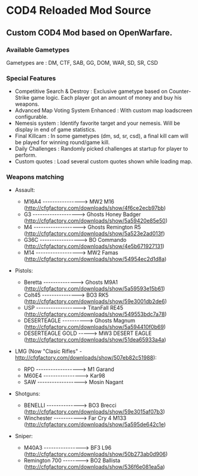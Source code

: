 # COD4 Reloaded Mod Source
## Custom COD4 Mod based on OpenWarfare.

### Available Gametypes

Gametypes are : DM, CTF, SAB, GG, DOM, WAR, SD, SR, CSD

### Special Features

* Competitive Search & Destroy : Exclusive gametype based on Counter-Strike game logic. Each player got an amount of money and buy his weapons.
* Advanced Map Voting System Enhanced : With custom map loadscreen configurable.
* Nemesis system : Identify favorite target and your nemesis. Will be display in end of game statistics.
* Final Killcam : In some gametypes (dm, sd, sr, csd), a final kill cam will be played for winning round/game kill.
* Daily Challenges : Randomly picked challenges at startup for player to perform.
* Custom quotes : Load several custom quotes shown while loading map.

### Weapons matching

* Assault:
	* M16A4 ----------------> MW2 M16 (http://cfgfactory.com/downloads/show/4f6ce2ecb97bb)
	* G3 -------------------> Ghosts Honey Badger (http://cfgfactory.com/downloads/show/5a59420e85e50)
	* M4 -------------------> Ghosts Remington R5 (http://cfgfactory.com/downloads/show/5a523e2ad013f)
	* G36C -----------------> BO Commando (http://cfgfactory.com/downloads/show/4e5b671927131)
	* M14 ------------------> MW2 Famas (http://cfgfactory.com/downloads/show/54954ec2d1d8a)

* Pistols:
	* Beretta --------------> Ghosts M9A1 (http://cfgfactory.com/downloads/show/5a59593e15b61)
	* Colt45 ---------------> BO3 RK5 (http://cfgfactory.com/downloads/show/59e3001db2de6)
	* USP ------------------> TitanFall RE45 (http://cfgfactory.com/downloads/show/549553bdc7a78)
	* DESERTEAGLE ----------> Ghosts Magnum (http://cfgfactory.com/downloads/show/5a594410f0b69)
	* DESERTEAGLE GOLD -----> MW3 DESERT EAGLE (http://cfgfactory.com/downloads/show/51dea65933a4a)

* LMG (Now "Clasic Rifles" - http://cfgfactory.com/downloads/show/507eb82c51988):
	* RPD ------------------> M1 Garand
	* M60E4 ----------------> Kar98
	* SAW ------------------> Mosin Nagant

* Shotguns:
	* BENELLI --------------> BO3 Brecci (http://cfgfactory.com/downloads/show/59e3015af07b3)
	* Winchester -----------> Far Cry 4 M133 (http://cfgfactory.com/downloads/show/5a595de642c1e)

* Sniper:
	* M40A3 ----------------> BF3 L96 (http://cfgfactory.com/downloads/show/50b273ab0d906)
	* Remington 700 --------> BO2 Ballista (http://cfgfactory.com/downloads/show/536f6e081ea5a)
